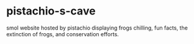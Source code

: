 # pistachio-s-cave
smol website hosted by pistachio displaying frogs chilling, fun facts, the extinction of frogs, and conservation efforts.
